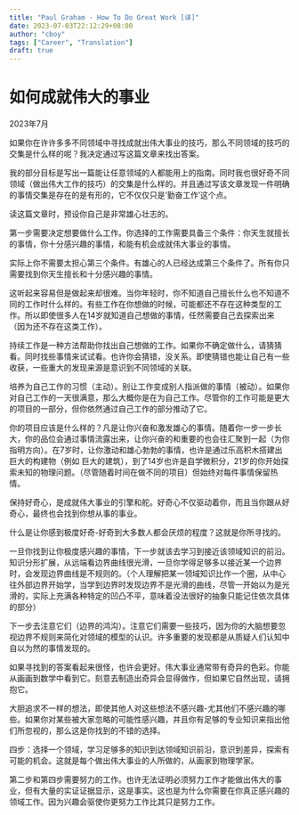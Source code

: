```yaml
---
title: "Paul Graham - How To Do Great Work [译]"
date: 2023-07-03T22:12:29+08:00
author: "cboy"
tags: ["Career", "Translation"]
draft: true
---
```


# 如何成就伟大的事业
2023年7月

如果你在许许多多不同领域中寻找成就出伟大事业的技巧，那么不同领域的技巧的交集是什么样的呢？我决定通过写这篇文章来找出答案。

我的部分目标是写出一篇能让任意领域的人都能用上的指南。同时我也很好奇不同领域（做出伟大工作的技巧）的交集是什么样的。并且通过写该文章发现一件明确的事情交集是存在的是有形的，它不仅仅只是’勤奋工作’这个点。

读这篇文章时，预设你自己是非常雄心壮志的。

第一步需要决定想要做什么工作。你选择的工作需要具备三个条件：你天生就擅长的事情，你十分感兴趣的事情，和能有机会成就伟大事业的事情。

实际上你不需要太担心第三个条件。有雄心的人已经达成第三个条件了。所有你只需要找到你天生擅长和十分感兴趣的事情。

这听起来容易但是做起来却很难。当你年轻时，你不知道自己擅长什么也不知道不同的工作时什么样的。有些工作在你想做的时候，可能都还不存在这种类型的工作。所以即使很多人在14岁就知道自己想做的事情，任然需要自己去探索出来（因为还不存在这类工作）。

持续工作是一种方法帮助你找出自己想做的工作。如果你不确定做什么，请猜猜看。同时找些事情来试试看。也许你会猜错，没关系。即使猜错也能让自己有一些收获，一些重大的发现来源是意识到不同领域的关联。

培养为自己工作的习惯（主动）。别让工作变成别人指派做的事情（被动）。如果你对自己工作的一天很满意，那么大概你是在为自己工作。尽管你的工作可能是更大的项目的一部分，但你依然通过自己工作的部分推动了它。

你的项目应该是什么样的？凡是让你兴奋和激发雄心的事情。随着你一步一步长大，你的品位会通过事情流露出来，让你兴奋的和重要的也会往汇聚到一起（为你指明方向）。在7岁时，让你激动和雄心勃勃的事情，也许是通过乐高积木搭建出巨大的构建物（例如 巨大的建筑），到了14岁也许是自学微积分，21岁的你开始探索未知的物理问题。（尽管随着时间在做不同的项目）但始终对每件事情保留热情。

保持好奇心，是成就伟大事业的引擎和舵。好奇心不仅驱动着你，而且当你跟从好奇心，最终也会找到你想从事的事业。

什么是让你感到极度好奇-好奇到大多数人都会厌烦的程度？这就是你所寻找的。

一旦你找到让你极度感兴趣的事情，下一步就该去学习到接近该领域知识的前沿。知识分形扩展，从远端看边界曲线很光滑，一旦你学得足够多以接近某一个边界时，会发现边界曲线是不规则的。（个人理解把某一领域知识比作一个圈，从中心往外部边界开始学，当学到边界时发现边界不是光滑的曲线，尽管一开始以为是光滑的，实际上充满各种特定的凹凸不平，意味着没法很好的抽象只能记住依次具体的部分）

下一步去注意它们（边界的鸿沟）。注意它们需要一些技巧，因为你的大脑想要忽视边界不规则来简化对领域的模型的认识。许多重要的发现都是从质疑人们认知中自以为然的事情发现的。

如果寻找到的答案看起来很怪，也许会更好。伟大事业通常带有奇异的色彩。你能从画画到数学中看到它。刻意去制造出奇异会显得做作，但如果它自然出现，请拥抱它。

大胆追求不一样的想法，即使其他人对这些想法不感兴趣-尤其他们不感兴趣的哪些。如果你对某些被大家忽略的可能性感兴趣，并且你有足够的专业知识来指出他们所忽视的，那么这是你找到的不错的选择。

四步：选择一个领域，学习足够多的知识到达领域知识前沿，意识到差异，探索有可能的机会。这就是每个做出伟大事业的人所做的，从画家到物理学家。

第二步和第四步需要努力的工作。也许无法证明必须努力工作才能做出伟大的事业，但有大量的实证证据显示，这是事实。这也是为什么你需要在你真正感兴趣的领域工作。因为兴趣会驱使你更努力工作比其只是努力工作。